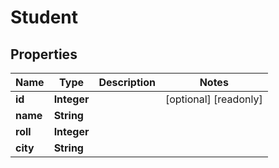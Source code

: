 

# Student


## Properties

| Name | Type | Description | Notes |
|------------ | ------------- | ------------- | -------------|
|**id** | **Integer** |  |  [optional] [readonly] |
|**name** | **String** |  |  |
|**roll** | **Integer** |  |  |
|**city** | **String** |  |  |



